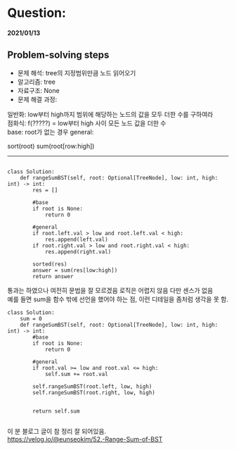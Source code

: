 # Question:
#### 2021/01/13


## Problem-solving steps
* 문제 해석: tree의 지정범위만큼 노드 읽어오기
* 알고리즘: tree
* 자료구조: None
* 문제 해결 과정:   

일반화: low부터 high까지 범위에 해당하는 노드의 값을 모두 더한 수를 구하여라  
점화식: f(?????) = low부터 high 사이 모든 노드 값을 더한 수  
base: root가 없는 경우
general: 

sort(root)
sum(root[row:high])


---

```python3

class Solution:
    def rangeSumBST(self, root: Optional[TreeNode], low: int, high: int) -> int:
        res = []

        #base
        if root is None:
            return 0
        
        #general
        if root.left.val > low and root.left.val < high:
            res.append(left.val)
        if root.right.val > low and root.right.val < high:
            res.append(right.val)
            
        sorted(res)
        answer = sum(res[low:high])
        return answer

```

통과는 하였으나 여전히 문법을 잘 모르겠음 로직은 어렵지 않음 다만 센스가 없음  
예를 들면 sum을 함수 밖에 선언을 했어야 하는 점, 이런 디테일을 좀처럼 생각을 못 함.  


```python3
class Solution:
    sum = 0
    def rangeSumBST(self, root: Optional[TreeNode], low: int, high: int) -> int:      
        #base
        if root is None:
            return 0

        #general
        if root.val >= low and root.val <= high:
            self.sum += root.val
            
        self.rangeSumBST(root.left, low, high)
        self.rangeSumBST(root.right, low, high)

 
        return self.sum
        
```


이 분 블로그 글이 참 정리 잘 되어있음.  
https://velog.io/@eunseokim/52.-Range-Sum-of-BST
